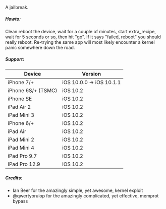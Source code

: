 A jailbreak.

##### Howto:

Clean reboot the device, wait for a couple of minutes, start extra_recipe, wait for 5 seconds or so, then hit "go".
If it says "failed, reboot" you should really reboot.  Re-trying the same app will most likely encounter a kernel panic somewhere down the road.

##### Support:

| Device | Version |
|---------|----------|
| iPhone 7/+ | iOS 10.0.0 -> iOS 10.1.1 |
| iPhone 6S/+ (TSMC) | iOS 10.2 |
| iPhone SE | iOS 10.2 |
| iPad Air 2 | iOS 10.2 |
| iPad Mini 3 | iOS 10.2 |
| iPhone 6/+ | iOS 10.2 |
| iPad Air | iOS 10.2 |
| iPad Mini 2 | iOS 10.2 |
| iPad Mini 4 | iOS 10.2 |
| iPad Pro 9.7 | iOS 10.2 |
| iPad Pro 12.9 | iOS 10.2 |

##### Credits:

* Ian Beer for the amazingly simple, yet awesome, kernel exploit
* @qwertyoruiop for the amazingly complicated, yet effective, memprot bypass
